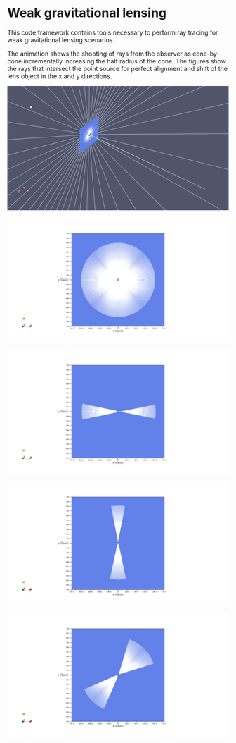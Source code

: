 # Weak gravitational lensing
This code framework contains tools necessary to perform ray tracing for 
weak gravitational lensing scenarios.

The animation shows the shooting of rays from the observer as cone-by-cone incrementally increasing the half radius of the cone. 
The figures show the rays that intersect the point source for perfect alignment and shift of the lens object in the x and y 
directions.

![RayShooting](Movies/EinsteinRingAll.gif)

![ES1](Images/EinsteinRing.png)

![ES2](Images/EinsteinRingArcs_xshift_300pc.png)

![ES3](Images/EinsteinRingArcs_yshift_300pc.png)

![ES4](Images/EinsteinRingArcs_xandyshift_100pc.png)


